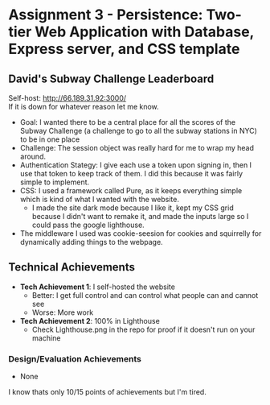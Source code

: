 Assignment 3 - Persistence: Two-tier Web Application with Database, Express server, and CSS template
===

## David's Subway Challenge Leaderboard

Self-host: http://66.189.31.92:3000/  \
If it is down for whatever reason let me know.

- Goal: I wanted there to be a central place for all the scores of the Subway Challenge (a challenge to go to all the subway stations in NYC) to be in one place
- Challenge: The session object was really hard for me to wrap my head around.
- Authentication Stategy: I give each use a token upon signing in, then I use that token to keep track of them. I did this because it was fairly simple to implement.
- CSS: I used a framework called Pure, as it keeps everything simple which is kind of what I wanted with the website.
  - I made the site dark mode because I like it, kept my CSS grid because I didn't want to remake it, and made the inputs large so I could pass the google lighthouse.
- The middleware I used was cookie-seesion for cookies and squirrelly for dynamically adding things to the webpage.

## Technical Achievements
- **Tech Achievement 1**: I self-hosted the website
  - Better: I get full control and can control what people can and cannot see
  - Worse: More work
- **Tech Achievement 2**: 100% in Lighthouse
  - Check Lighthouse.png in the repo for proof if it doesn't run on your machine

### Design/Evaluation Achievements
- None

I know thats only 10/15 points of achievements but I'm tired.
